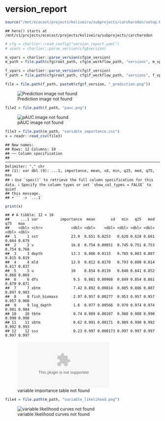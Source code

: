 version_report
================

``` r
source("/mnt/ecocast/projects/koliveira/subprojects/carcharodon/setup.R")
```

    ## here() starts at /mnt/s1/projects/ecocast/projects/koliveira/subprojects/carcharodon

``` r
# cfg = charlier::read_config("version_report.yaml")
# vpars = charlier::parse_version(cfg$version)

m_vpars = charlier::parse_version(cfg$m_version)
m_path = file.path(cfg$root_path, cfg$m_workflow_path, "versions", m_vpars[["major"]], m_vpars[["minor"]], cfg$m_version)

f_vpars = charlier::parse_version(cfg$f_version)
f_path = file.path(cfg$root_path, cfg$f_workflow_path, "versions", f_vpars[["major"]], f_vpars[["minor"]], cfg$f_version)
```

``` r
file = file.path(f_path, paste0(cfg$f_version, "_prediction.png"))
```

<figure>
<img
src="/mnt/s1/projects/ecocast/projects/koliveira/subprojects/carcharodon//workflows/forecast_workflow/versions/v01/100/v01.100.01/v01.100.01_prediction.png"
alt="Prediction image not found" />
<figcaption aria-hidden="true">Prediction image not found</figcaption>
</figure>

``` r
file2 = file.path(f_path, "pauc.png")
```

<figure>
<img
src="/mnt/s1/projects/ecocast/projects/koliveira/subprojects/carcharodon//workflows/forecast_workflow/versions/v01/100/v01.100.01/pauc.png"
alt="pAUC image not found" />
<figcaption aria-hidden="true">pAUC image not found</figcaption>
</figure>

``` r
file3 = file.path(m_path, "variable_importance.csv")
x = readr::read_csv(file3)
```

    ## New names:
    ## Rows: 12 Columns: 10
    ## ── Column specification
    ## ──────────────────────────────────────────────────────────────────────────────────────────────────────────────────────── Delimiter: "," chr
    ## (1): var dbl (9): ...1, importance, mean, sd, min, q25, med, q75, max
    ## ℹ Use `spec()` to retrieve the full column specification for this data. ℹ Specify the column types or set `show_col_types = FALSE` to quiet
    ## this message.
    ## • `` -> `...1`

``` r
print(x)
```

    ## # A tibble: 12 × 10
    ##     ...1 var          importance  mean       sd   min   q25   med   q75   max
    ##    <dbl> <chr>             <dbl> <dbl>    <dbl> <dbl> <dbl> <dbl> <dbl> <dbl>
    ##  1     1 sst               23.9  0.651 0.0253   0.620 0.628 0.661 0.664 0.679
    ##  2     2 v                 16.8  0.754 0.00851  0.745 0.751 0.753 0.754 0.768
    ##  3     3 depth             13.3  0.806 0.0133   0.785 0.803 0.807 0.815 0.819
    ##  4     4 mld               12.9  0.812 0.0170   0.793 0.800 0.814 0.817 0.837
    ##  5     5 u                 10    0.854 0.0139   0.840 0.841 0.852 0.868 0.869
    ##  6     6 dfs                9.5  0.861 0.00968  0.849 0.854 0.861 0.870 0.871
    ##  7     7 xbtm               7.42 0.892 0.00814  0.885 0.886 0.887 0.897 0.903
    ##  8     8 fish_biomass       2.97 0.957 0.00277  0.953 0.957 0.957 0.957 0.960
    ##  9     9 log_depth          1.6  0.977 0.00566  0.970 0.974 0.974 0.981 0.984
    ## 10    10 tbtm               0.74 0.989 0.00107  0.988 0.988 0.990 0.990 0.990
    ## 11    11 sbtm               0.62 0.991 0.00171  0.989 0.990 0.992 0.992 0.993
    ## 12    12 sss                0.23 0.997 0.000173 0.997 0.997 0.997 0.997 0.997

<figure>
<embed
src="/mnt/s1/projects/ecocast/projects/koliveira/subprojects/carcharodon//workflows/modeling_workflow/versions/v01/100/v01.100.01/variable_importance.csv" />
<figcaption aria-hidden="true">variable importance table not
found</figcaption>
</figure>

``` r
file4 = file.path(m_path, "variable_likelihood.png")
```

<figure>
<img
src="/mnt/s1/projects/ecocast/projects/koliveira/subprojects/carcharodon//workflows/modeling_workflow/versions/v01/100/v01.100.01/variable_likelihood.png"
alt="variable likelihood curves not found" />
<figcaption aria-hidden="true">variable likelihood curves not
found</figcaption>
</figure>
